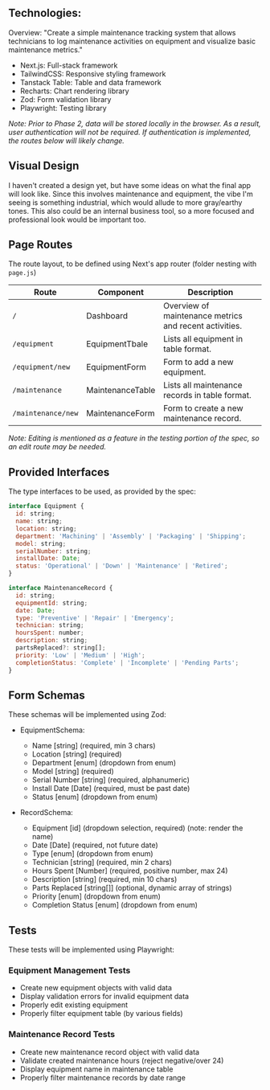 ## Technologies: 

Overview: "Create a simple maintenance tracking system that allows technicians to log maintenance activities on equipment and visualize basic maintenance metrics."

* Next.js: Full-stack framework
* TailwindCSS: Responsive styling framework
* Tanstack Table: Table and data framework
* Recharts: Chart rendering library
* Zod: Form validation library
* Playwright: Testing library

_Note: Prior to Phase 2, data will be stored locally in the browser. As a result, user authentication will not be required. If authentication is implemented, the routes below will likely change._

## Visual Design

I haven't created a design yet, but have some ideas on what the final app will look like. Since this involves maintenance and equipment, the vibe I'm seeing is something industrial, which would allude to more gray/earthy tones. This also could be an internal business tool, so a more focused and professional look would be important too. 

## Page Routes

The route layout, to be defined using Next's app router (folder nesting with `page.js`)

| Route                    | Component             | Description                                            |
|--------------------------|-----------------------|--------------------------------------------------------|
| `/`                      | Dashboard             | Overview of maintenance metrics and recent activities. |
| `/equipment`             | EquipmentTbale        | Lists all equipment in table format.                   |
| `/equipment/new`         | EquipmentForm         | Form to add a new equipment.                           |
| `/maintenance`           | MaintenanceTable      | Lists all maintenance records in table format.         |
| `/maintenance/new`       | MaintenanceForm       | Form to create a new maintenance record.               |

_Note: Editing is mentioned as a feature in the testing portion of the spec, so an edit route may be needed._

## Provided Interfaces

The type interfaces to be used, as provided by the spec:

```javascript
interface Equipment {
  id: string;
  name: string;
  location: string;
  department: 'Machining' | 'Assembly' | 'Packaging' | 'Shipping';
  model: string;
  serialNumber: string;
  installDate: Date;
  status: 'Operational' | 'Down' | 'Maintenance' | 'Retired';
}
```

```javascript
interface MaintenanceRecord {
  id: string;
  equipmentId: string;
  date: Date;
  type: 'Preventive' | 'Repair' | 'Emergency';
  technician: string;
  hoursSpent: number;
  description: string;
  partsReplaced?: string[];
  priority: 'Low' | 'Medium' | 'High';
  completionStatus: 'Complete' | 'Incomplete' | 'Pending Parts';
}
```

## Form Schemas

These schemas will be implemented using Zod:

* EquipmentSchema: 
  * Name [string] (required, min 3 chars)
  * Location [string] (required)
  * Department [enum] (dropdown from enum)
  * Model [string] (required)
  * Serial Number [string] (required, alphanumeric)
  * Install Date [Date] (required, must be past date)
  * Status [enum] (dropdown from enum)

* RecordSchema:
  * Equipment [id] (dropdown selection, required) (note: render the name)
  * Date [Date] (required, not future date)
  * Type [enum] (dropdown from enum)
  * Technician [string] (required, min 2 chars)
  * Hours Spent [Number] (required, positive number, max 24)
  * Description [string] (required, min 10 chars)
  * Parts Replaced [string[]] (optional, dynamic array of strings)
  * Priority [enum] (dropdown from enum)
  * Completion Status [enum] (dropdown from enum)

## Tests

These tests will be implemented using Playwright:

### Equipment Management Tests

- Create new equipment objects with valid data
- Display validation errors for invalid equipment data
- Properly edit existing equipment
- Properly filter equipment table (by various fields)

### Maintenance Record Tests

- Create new maintenance record object with valid data
- Validate created maintenance hours (reject negative/over 24)
- Display equipment name in maintenance table
- Properly filter maintenance records by date range
